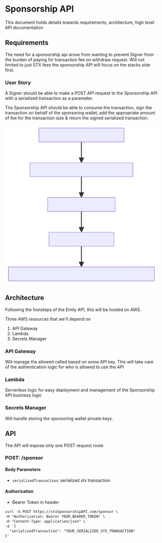 # Sponsorship API

This document holds details towards requirements, architecture, high level API documentation

## Requirements

The need for a sponsorship api arose from wanting to prevent Signer from the burden of paying for transaction fee on withdraw request. Will not limited to just STX fees the sponsorship API will focus on the stacks side first.

### User Story

A Signer should be able to make a POST API request to the Sponsorship API with a serialized transaction as a parameter.

The Sponsorship API should be able to consume the transaction, sign the transaction on behalf of the sponsoring wallet, add the appropriate amount of fee for the transaction size & return the signed serialized transaction.

![diagram](./SponsorshipAPI-1.svg)

## Architecture

Following the footsteps of the Emily API, this will be hosted on AWS.

Three AWS resources that we'll depend on

1. API Gateway
2. Lambda
3. Secrets Manager

### API Gateway

Will manage the allowed called based on some API key. This will take care of the authentication logic for who is allowed to use the API

### Lambda

Serverless logic for easy deployment and management of the Sponsorship API business logic

### Secrets Manager

Will handle storing the sponsoring wallet private keys.

## API

The API will expose only one POST request route

### POST: /sponsor

#### Body Parameters

- `serializedTransaction`: serialized stx transaction

#### Authorization

- Bearer Token in header

```curl
curl -X POST https://stxSponsorshipAPI.com/sponsor \
-H "Authorization: Bearer YOUR_BEARER_TOKEN" \
-H "Content-Type: application/json" \
-d '{
  "serializedTransaction": "YOUR_SERIALIZED_STX_TRANSACTION"
}'
```
